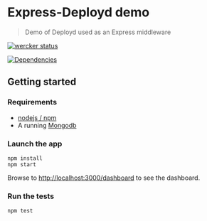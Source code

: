 # Express-Deployd demo

> Demo of Deployd used as an Express middleware

[![wercker status](https://app.wercker.com/status/0e99cbcb13643ef223f0206a0396dd6c/m "wercker status")](https://app.wercker.com/project/bykey/0e99cbcb13643ef223f0206a0396dd6c)

[![Dependencies](https://img.shields.io/david/nicolasritouet/deployd-express-demo.svg)](https://david-dm.org/NicolasRitouet/deployd-express-demo)


## Getting started

### Requirements

* [nodejs / npm](http://nodejs.org/)
* A running [Mongodb](http://www.mongodb.org/downloads)


### Launch the app
````
npm install
npm start
````
Browse to [http://localhost:3000/dashboard](http://localhost:3000/dashboard) to see the dashboard.

### Run the tests

````
npm test
````

